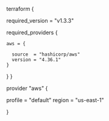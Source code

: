 terraform {

  required_version = "v1.3.3"

  required_providers {

    aws = {

      source  = "hashicorp/aws"
      version = "4.36.1"
    }
  }
}

provider "aws" {

  profile = "default"
  region  = "us-east-1"

}